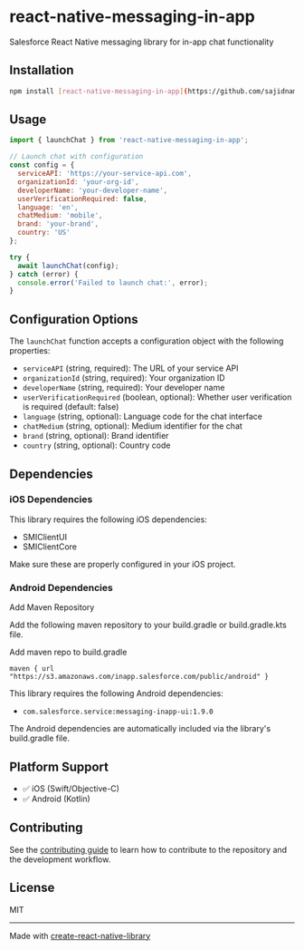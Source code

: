 # react-native-messaging-in-app

Salesforce React Native messaging library for in-app chat functionality

## Installation

```sh
npm install [react-native-messaging-in-app](https://github.com/sajidnamseem/react-native-messaging-in-app.git)
```

## Usage

```js
import { launchChat } from 'react-native-messaging-in-app';

// Launch chat with configuration
const config = {
  serviceAPI: 'https://your-service-api.com',
  organizationId: 'your-org-id',
  developerName: 'your-developer-name',
  userVerificationRequired: false,
  language: 'en',
  chatMedium: 'mobile',
  brand: 'your-brand',
  country: 'US'
};

try {
  await launchChat(config);
} catch (error) {
  console.error('Failed to launch chat:', error);
}
```

## Configuration Options

The `launchChat` function accepts a configuration object with the following properties:

- `serviceAPI` (string, required): The URL of your service API
- `organizationId` (string, required): Your organization ID
- `developerName` (string, required): Your developer name
- `userVerificationRequired` (boolean, optional): Whether user verification is required (default: false)
- `language` (string, optional): Language code for the chat interface
- `chatMedium` (string, optional): Medium identifier for the chat
- `brand` (string, optional): Brand identifier
- `country` (string, optional): Country code

## Dependencies

### iOS Dependencies
This library requires the following iOS dependencies:
- SMIClientUI
- SMIClientCore

Make sure these are properly configured in your iOS project.

### Android Dependencies
Add Maven Repository 

Add the following maven repository to your build.gradle or build.gradle.kts file.

Add maven repo to build.gradle

`maven {
    url "https://s3.amazonaws.com/inapp.salesforce.com/public/android"
}`

This library requires the following Android dependencies:
- `com.salesforce.service:messaging-inapp-ui:1.9.0`

The Android dependencies are automatically included via the library's build.gradle file.

## Platform Support

- ✅ iOS (Swift/Objective-C)
- ✅ Android (Kotlin)

## Contributing

See the [contributing guide](CONTRIBUTING.md) to learn how to contribute to the repository and the development workflow.

## License

MIT

---

Made with [create-react-native-library](https://github.com/callstack/react-native-builder-bob)

